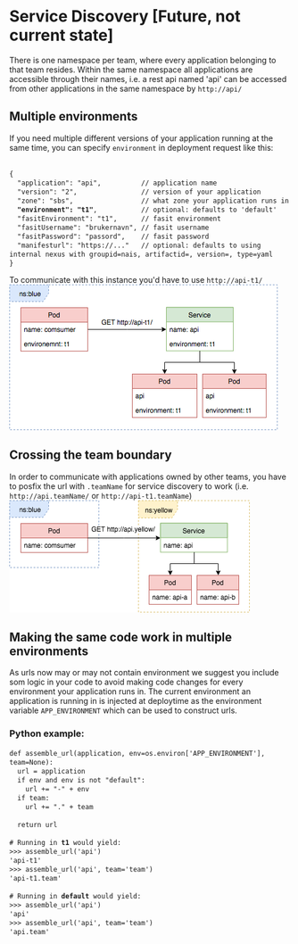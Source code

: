 # Service Discovery [Future, not current state]
There is one namespace per team, where every application belonging to that team resides.
Within the same namespace all applications are accessible through their names, i.e. a rest api named 'api' can be
accessed from other applications in the same namespace by `http://api/`

## Multiple environments
If you need multiple different versions of your application running at the same time, you can specify `environment` in deployment request
like this:

<pre><code>
{
  "application": "api",          // application name
  "version": "2",                // version of your application
  "zone": "sbs",                 // what zone your application runs in
  <b>"environment": "t1"</b>,           // optional: defaults to 'default'
  "fasitEnvironment": "t1",      // fasit environment
  "fasitUsername": "brukernavn", // fasit username
  "fasitPassword": "passord",    // fasit password
  "manifesturl": "https://..."   // optional: defaults to using internal nexus with groupid=nais, artifactid=<appname>, version=<version>, type=yaml
}
</code></pre>

To communicate with this instance you'd have to use `http://api-t1/`
![HttpOtherEnvironmentExample](./_media/HttpOtherEnvironmentExample.png)

## Crossing the team boundary
In order to communicate with applications owned by other teams, you have to posfix the url with `.teamName` for service discovery to work
(i.e. `http://api.teamName/` or `http://api-t1.teamName`)
![HttpOtherTeamExample](./_media/HttpOtherTeamExample.png)

## Making the same code work in multiple environments
As urls now may or may not contain environment we suggest you include som logic in your code to avoid making code changes for every
environment your application runs in. The current environment an application is running in is injected at deploytime as the environment
variable `APP_ENVIRONMENT` which can be used to construct urls.

### Python example:
<pre><code class="lang-python">def assemble_url(application, env=os.environ['APP_ENVIRONMENT'], team=None):
  url = application
  if env and env is not "default":
    url += "-" + env
  if team:
    url += "." + team

  return url

# Running in <b>t1</b> would yield:
>>> assemble_url('api')
'api-t1'
>>> assemble_url('api', team='team')
'api-t1.team'

# Running in <b>default</b> would yield:
>>> assemble_url('api')
'api'
>>> assemble_url('api', team='team')
'api.team'</code></pre>
